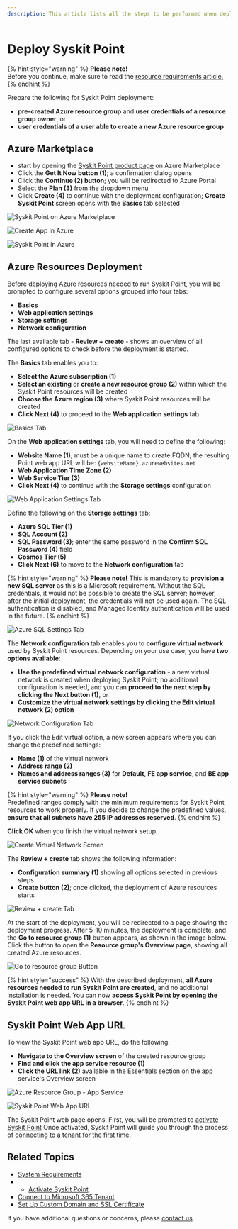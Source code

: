 ```yaml
---
description: This article lists all the steps to be performed when deploying Syskit Point to the Azure environment.
---
```


# Deploy Syskit Point

{% hint style="warning" %}
**Please note!**  
Before you continue, make sure to read the [resource requirements article.](system-requirements.md)
{% endhint %}

Prepare the following for Syskit Point deployment:
* **pre-created Azure resource group** and **user credentials of a resource group owner**, or
* **user credentials of a user able to create a new Azure resource group**

## Azure Marketplace

* start by opening the [Syskit Point product page](https://azuremarketplace.microsoft.com/en-us/marketplace/apps/syskitltd.syskit_point) on Azure Marketplace
* Click the **Get It Now button (1)**; a confirmation dialog opens
* Click the **Continue (2) button**; you will be redirected to Azure Portal
* Select the **Plan (3)** from the dropdown menu
* Click **Create (4)** to continue with the deployment configuration; **Create Syskit Point** screen opens with the **Basics** tab selected

![Syskit Point on Azure Marketplace](../../../static/img/deploy-syskit-point-azure-marketplace.png)

![Create App in Azure](../../../static/img/deploy-syskit-point-continue.png)

![Syskit Point in Azure](../../../static/img/deploy-syskit-point-create.png)

## Azure Resources Deployment

Before deploying Azure resources needed to run Syskit Point, you will be prompted to configure several options grouped into four tabs:
* **Basics**
* **Web application settings**
* **Storage settings**
* **Network configuration**

The last available tab - **Review + create** - shows an overview of all configured options to check before the deployment is started.

The **Basics** tab enables you to:
* **Select the Azure subscription (1)**
* **Select an existing** or **create a new resource group (2)** within which the Syskit Point resources will be created
* **Choose the Azure region (3)** where Syskit Point resources will be created
* **Click Next (4)** to proceed to the **Web application settings** tab

![Basics Tab](../../../static/img/deploy-syskit-point-basics.png)


On the **Web application settings** tab, you will need to define the following:
* **Website Name (1)**; must be a unique name to create FQDN; the resulting Point web app URL will be: `{websiteName}.azurewebsites.net`
* **Web Application Time Zone (2)**
* **Web Service Tier (3)**
* **Click Next (4)** to continue with the **Storage settings** configuration

![Web Application Settings Tab](../../../static/img/deploy-syskit-point-web-app-settings.png)

Define the following on the **Storage settings** tab:
* **Azure SQL Tier (1)**
* **SQL Account (2)**
* **SQL Password (3)**; enter the same password in the **Confirm SQL Password (4)** field
* **Cosmos Tier (5)**
* **Click Next (6)** to move to the **Network configuration** tab

{% hint style="warning" %}
**Please note!** This is mandatory to **provision a new SQL server** as this is a Microsoft requirement. Without the SQL credentials, it would not be possible to create the SQL server; however, after the initial deployment, the credentials will not be used again. The SQL authentication is disabled, and Managed Identity authentication will be used in the future. 
{% endhint %}

![Azure SQL Settings Tab](../../../static/img/deploy-syskit-point-azure-sql-settings.png)

The **Network configuration** tab enables you to **configure virtual network** used by Syskit Point resources.
Depending on your use case, you have **two options available**:
* **Use the predefined virtual network configuration** - a new virtual network is created when deploying Syskit Point; no additional configuration is needed, and you can **proceed to the next step by clicking the Next button (1)**, or
* **Customize the virtual network settings by clicking the Edit virtual network (2) option**

![Network Configuration Tab](../../../static/img/deploy-syskit-point-network-configuration.png)

If you click the Edit virtual option, a new screen appears where you can change the predefined settings:
* **Name (1)** of the virtual network
* **Address range (2)**
* **Names and address ranges (3)** for **Default**, **FE app service**, and **BE app service subnets**


{% hint style="warning" %}
**Please note!**  
Predefined ranges comply with the minimum requirements for Syskit Point resources to work properly.
If you decide to change the predefined values, **ensure that all subnets have 255 IP addresses reserved**.
{% endhint %}

**Click OK** when you finish the virtual network setup. 

![Create Virtual Network Screen](../../../static/img/deploy-syskit-point-create-virtual-network.png)

The **Review + create** tab shows the following information:
* **Configuration summary (1)** showing all options selected in previous steps
* **Create button (2)**; once clicked, the deployment of Azure resources starts

![Review + create Tab](../../../static/img/deploy-syskit-point-review.png)

At the start of the deployment, you will be redirected to a page showing the deployment progress. After 5-10 minutes, the deployment is complete, and the **Go to resource group (1)** button appears, as shown in the image below. Click the button to open the **Resource group's Overview page**, showing all created Azure resources.

![Go to resource group Button](../../../static/img/deploy-syskit-point-go-to-resource-group.png)

{% hint style="success" %}
With the described deployment, **all Azure resources needed to run Syskit Point are created**, and no additional installation is needed.
You can now **access Syskit Point by opening the Syskit Point web app URL in a browser**.
{% endhint %}

## Syskit Point Web App URL

To view the Syskit Point web app URL, do the following:
* **Navigate to the Overview screen** of the created resource group
* **Find and click the app service resource (1)**
* **Click the URL link (2)** available in the Essentials section on the app service's Overview screen

![Azure Resource Group - App Service](../../../static/img/deploy-syskit-point-app-service.png)

![Syskit Point Web App URL](../../../static/img/deploy-syskit-point-url.png)

The Syskit Point web page opens.
First, you will be prompted to [activate Syskit Point](../activation/activate-syskit-point.md)
Once activated, Syskit Point will guide you through the process of [connecting to a tenant for the first time](connect-to-tenant.md). 


## Related Topics

* [System Requirements](system-requirements.md)
* * [Activate Syskit Point](../../set-up-point-enterprise/activation/activate-syskit-point.md)
* [Connect to Microsoft 365 Tenant](connect-to-tenant.md)
* [Set Up Custom Domain and SSL Certificate](set-up-custom-domain-and-ssl-certificate.md)

If you have additional questions or concerns, please [contact us](https://www.syskit.com/contact-us/).